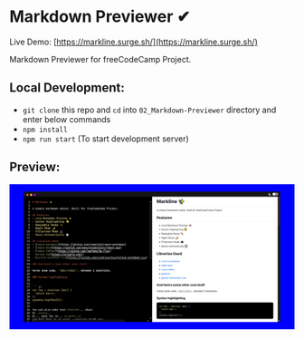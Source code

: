 # Markdown Previewer ✔

Live Demo: [https://markline.surge.sh/](https://markline.surge.sh/)

Markdown Previewer for freeCodeCamp Project.

## Local Development:

- `git clone` this repo and `cd` into `02_Markdown-Previewer` directory and enter below commands
- `npm install`
- `npm run start` (To start development server)

## Preview:

![](https://raw.githubusercontent.com/arslanastral/freeCodeCamp-Projects/main/03_Front-End-Development-Libraries/02_Markdown-Previewer/Markdown-Previewer.png)
